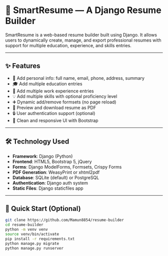 # 🧠 SmartResume — A Django Resume Builder

SmartResume is a web-based resume builder built using Django. It allows users to dynamically create, manage, and export professional resumes with support for multiple education, experience, and skills entries.

---

## ✨ Features

- 🧍 Add personal info: full name, email, phone, address, summary
- 🎓 Add multiple education entries
- 💼 Add multiple work experience entries
- 💡 Add multiple skills with optional proficiency level
- ➕ Dynamic add/remove formsets (no page reload)
- 📄 Preview and download resume as PDF
- 🔒 User authentication support (optional)
- 🧹 Clean and responsive UI with Bootstrap

---

## 🛠️ Technology Used

- **Framework**: Django (Python)
- **Frontend**: HTML5, Bootstrap 5, jQuery
- **Forms**: Django ModelForms, Formsets, Crispy Forms
- **PDF Generation**: WeasyPrint or xhtml2pdf
- **Database**: SQLite (default) or PostgreSQL
- **Authentication**: Django auth system
- **Static Files**: Django staticfiles app

---

## 🚀 Quick Start (Optional)

```bash
git clone https://github.com/Mamun8854/resume-builder
cd resume-builder
python -m venv venv
source venv/bin/activate
pip install -r requirements.txt
python manage.py migrate
python manage.py runserver
